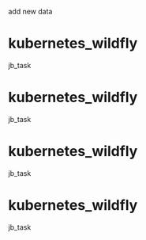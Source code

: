add new data
# kubernetes_wildfly
jb_task
# kubernetes_wildfly
jb_task
# kubernetes_wildfly
jb_task
# kubernetes_wildfly
jb_task
